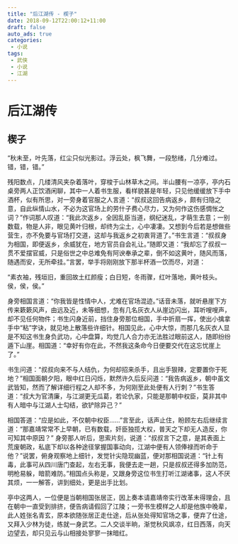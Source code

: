 ```yaml
---
title: "后江湖传 - 楔子"
date: 2018-09-12T22:00:12+11:00
draft: false
auto_ads: true
categories:
 - 小说
tags:
 - 武侠
 - 小说
 - 江湖
---
```

# 后江湖传

## 楔子

“秋未至，叶先落，红尘只似光影过。浮云处，枫飞舞，一段愁绪，几分难过。错，错，错。”

残阳数点，几缕清风夹杂着落叶，穿梭于山林草木之间。半山腰有一凉亭，亭内石桌旁两人正饮酒闲聊，其中一人着书生服，看样貌甚是年轻，只见他缓缓放下手中酒杯，似有所思，对一旁身着官服之人言道：“叔叔这回告病返乡，颇有归隐之意，自此纵情山水，不必为这官场上的劳什子费心尽力，又为何作这伤感惆怅之词？”作词那人叹道：“我此次返乡，全因乱臣当道，纲纪迷乱，才萌生去意；一别数载，物是人非，眼见黄叶归根，却终为尘土，心中凄凄。又想到今后若是想做些营生，亦不免要与官场打交道，这却与我返乡之初衷背道了。”书生言道：“叔叔身为相国，即便返乡，余威犹在，地方官员自会礼让。”随即又道：“我却忘了叔叔一贯不爱摆官威，只是俗世之中总难免有阿谀奉承之辈，倒不如这黄叶，随风而落，随遇而安，无所牵挂。”言罢，举手将刚刚放下那半杯酒一饮而尽，对道：

“素衣袖，残垣旧，重回故土红颜瘦；白日短，冬雨骤，红叶落地，黄叶枝头。侯，侯，侯。”

身旁相国言道：“你我皆是性情中人，尤难在官场混迹。”话音未落，就听悬崖下方传来簌簌风声，由远及近，未等细想，忽有几名灰衣人从崖边闪出，耳听嗖嗖声，却不见任何物件；书生闪身近前，挡住身旁那位相国，手中折扇一挥，使出小擒拿手中“粘”字诀，就见地上散落些许细针。相国见此，心中大惊，而那几名灰衣人显是不知这书生身负武功，心中盘算，均觉几人合力亦无法胜过眼前这人，随即纷纷遁下山崖。相国道：“幸好有你在此，不然我这条命今日便要交代在这忘忧崖上了。”

书生问道：“叔叔向来不与人结仇，为何却招来杀手，且出手狠辣，定要置你于死地？”相国面朝夕阳，眼中红日闪烁，默然许久后反问道：“我告病返乡，朝中虽文武皆知，然而了解详细行程之人却不多，为何刚至此处便有人行刺？”书生答道：“叔大为官清廉，与江湖更无瓜葛，若论仇家，只能是那朝中权臣，莫非其中有人暗中与江湖人士勾结，欲铲除异己？”

相国答道：“应是如此，不仅朝中权臣……”言至此，话声止住，盼顾左右后继续言道：“那嘉靖常常不上早朝，已有数载，奸臣独揽大权，普天之下却无人造反，你可知其中原因？” 身旁那人听后，思索片刻，说道：“叔叔言下之意，是其表面上荒废朝政，私底下却以各种途径掌握国事动向，江湖中便有人领俸禄而听命于他？”说罢，俯身观察地上细针，发觉针尖隐现幽蓝，便对那相国说道：“针上有毒，此事可从四川唐门查起，左右无事，我便去走一趟，只是叔叔还得多加防范，明枪易躲，暗箭难防。”相国点头称是，又跟身旁这位书生打听江湖诸事，这人不厌其烦，一一解答，讲到细处，更是出手比划。

亭中这两人，一位便是当朝相国张居正，因上奏本请嘉靖帝实行改革未得理会，且在朝中一直受到排挤，便告病请假回了江陵；一旁书生模样之人却是他族中晚辈，此人姓张名青玄，原本欲随张居正走仕途，后从张处得知官场之事，便弃了仕途，又拜入少林为徒，练就一身武艺。二人交谈半晌，渐觉秋风飒凉，红日西落，向天边望去，却只见云与山相接处寥寥一抹暗红。